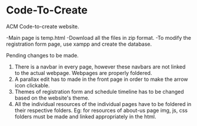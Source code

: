 # Code-To-Create
ACM Code-to-create website.

-Main page is temp.html
-Download all the files in zip format.
-To modify the registration form page, use xampp and create the database.

Pending changes to be made.
1. There is a navbar in every page, however these navbars are not linked to the actual webpage. Webpages are properly foldered.
2. A parallax edit has to made in the front page in order to make the arrow icon clickable.
3. Themes of registration form and schedule timeline has to be changed based on the website's theme.
4. All the individual resources of the individual pages have to be foldered in their respective folders.
  Eg: for resources of about-us page img, js, css folders must be made and linked appropriately in the html.
  
